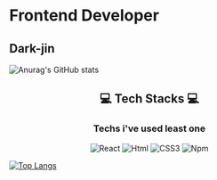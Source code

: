 <h1>Frontend Developer</h1>
<h2 >Dark-jin</h2>

![Anurag's GitHub stats](https://github-readme-stats.vercel.app/api?username=Dark-jin&show_icons=true&theme=merko)

<h2 align="center"> 💻  Tech Stacks 💻</h2>

<h3 align="center">Techs i've used least one</h3>
<p align="center">
    <img alt="React" src
    ="http://img.shields.io/badge/React-61DAFB.svg?&style=for-the-badge&logo=React&logoColor=white"/>
    <img alt="Html" src
    ="http://img.shields.io/badge/HTML-E34F26.svg?&style=for-the-badge&logo=HTML5&logoColor=white"/>
    <img alt="CSS3" src
    ="http://img.shields.io/badge/CSS3-FF9933.svg?&style=for-the-badge&logo=CSS3&logoColor=white"/>
    <img alt="Npm" src
    ="http://img.shields.io/badge/npm-CB3837.svg?&style=for-the-badge&logo=npm&logoColor=white"/>
</p>

[![Top Langs](https://github-readme-stats.vercel.app/api/top-langs/?username=Dark-jin&layout=compact)](https://github.com/anuraghazra/github-readme-stats)
